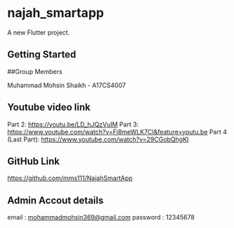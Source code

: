# najah_smartapp

A new Flutter project.

## Getting Started

##Group Members

Muhammad Mohsin Shaikh - A17CS4007

## Youtube video link

Part 2: https://youtu.be/LD_hJQzVuIM
Part 3: https://www.youtube.com/watch?v=Fj8meWLK7CI&feature=youtu.be
Part 4 (Last Part): https://www.youtube.com/watch?v=29CGobQhgKI


## GitHub Link

https://github.com/mms111/NajahSmartApp



## Admin Accout details

email :  mohammadmohsin369@gmail.com
password : 12345678